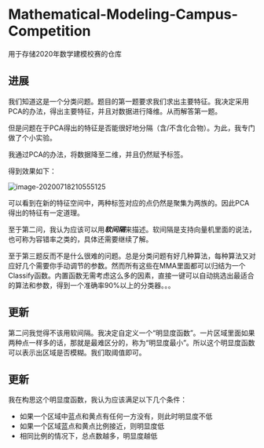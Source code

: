 # Mathematical-Modeling-Campus-Competition
 用于存储2020年数学建模校赛的仓库

## 进展

我们知道这是一个分类问题。题目的第一题要求我们求出主要特征。我决定采用PCA的办法，得出主要特征，并且对数据进行降维。从而解答第一题。

但是问题在于PCA得出的特征是否能很好地分隔（含/不含化合物）。为此，我专门做了个小实验。

我通过PCA的办法，将数据降至二维，并且仍然赋予标签。

得到效果如下：

![image-20200718210555125](https://gitee.com/wei_hong_liang/My_Picture_Bed/raw/master/20200718211825.png)

可以看到在新的特征空间中，两种标签对应的点仍然是聚集为两族的。因此PCA得出的特征有一定道理。

至于第二问，我认为应该可以用***软间隔***来描述。软间隔是支持向量机里面的说法，也可称为容错率之类的，具体还需要继续了解。

至于第三题反而不是什么很难的问题。总是分类问题有好几种算法，每种算法又对应好几个需要你手动调节的参数。然而所有这些在MMA里面都可以归结为一个Classify函数。内置函数无需考虑这么多的因素，直接一键可以自动挑选出最适合的算法和参数，得到一个准确率90%以上的分类器。。。

## 更新

第二问我觉得不该用软间隔。我决定自定义一个“明显度函数”。一片区域里面如果两种点一样多的话，那就是最难区分的，称为“明显度最小”。所以这个明显度函数可以表示出区域是否模糊。我们取阈值即可。

## 更新

我在构思这个明显度函数，我认为应该满足以下几个条件：

- 如果一个区域中蓝点和黄点有任何一方没有，则此时明显度不低
- 如果一个区域蓝点和黄点比例接近，则明显度低
- 相同比例的情况下，总点数越多，明显度越低

